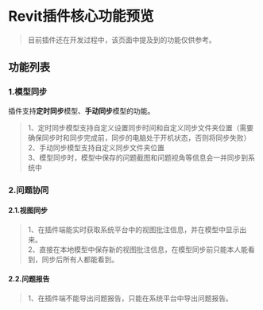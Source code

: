 # Revit插件核心功能预览
> 目前插件还在开发过程中，该页面中提及到的功能仅供参考。

## 功能列表
### 1.模型同步
插件支持**定时同步**模型、**手动同步**模型的功能。
> 1、定时同步模型支持自定义设置同步时间和自定义同步文件夹位置（需要确保同步时和同步完成前，同步的电脑处于开机状态，否则将同步失败）  
> 2、手动同步模型支持自定义同步文件夹位置  
> 3、模型同步时，模型中保存的问题截图和问题视角等信息会一并同步到系统中

### 2.问题协同
#### 2.1.视图同步
> 1、在插件端能实时获取系统平台中的视图批注信息，并在模型中显示出来。  
> 2、直接在本地模型中保存新的视图批注信息，在模型同步前只能本人能看到，同步后所有人都能看到。  

#### 2.2.问题报告
> 1、在插件端不能导出问题报告，只能在系统平台中导出问题报告。